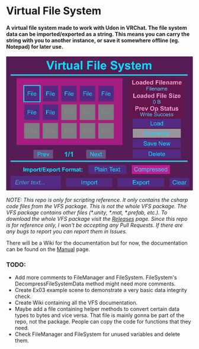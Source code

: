 # Virtual File System
#### A virtual file system made to work with Udon in VRChat. The file system data can be imported/exported as a string. This means you can carry the string with you to another instance, or save it somewhere offline (eg. Notepad) for later use.

![](https://github.com/Demkeys/VirtualFileSystem/blob/main/VFS_Screenshot.png)

_NOTE: This repo is only for scripting reference. It only contains the csharp code files from the VFS package. This is not the whole VFS package. The VFS package contains other files (*.unity, *.mat, *.prefab, etc.). To download the whole VFS package visit the [Releases](https://github.com/Demkeys/VirtualFileSystem/releases) page. Since this repo is for reference only, I won't be accepting any Pull Requests. If there are any bugs to report you can report them in Issues._

There will be a Wiki for the documentation but for now, the documentation can be found on the [Manual](https://github.com/Demkeys/VirtualFileSystem/blob/main/Manual.md) page.

### TODO:
* Add more comments to FileManager and FileSystem. FileSystem's DecompressFileSystemData method might need more comments.
* Create Ex03 example scene to demonstrate a very basic data integrity check.
* Create Wiki containing all the VFS documentation.
* Maybe add a file containing helper methods to convert certain data types to bytes and vice versa. That file is mainly gonna be part of the repo, not the package. People can copy the code for functions that they need.
* Check FileManager and FileSystem for unused variables and delete them.
